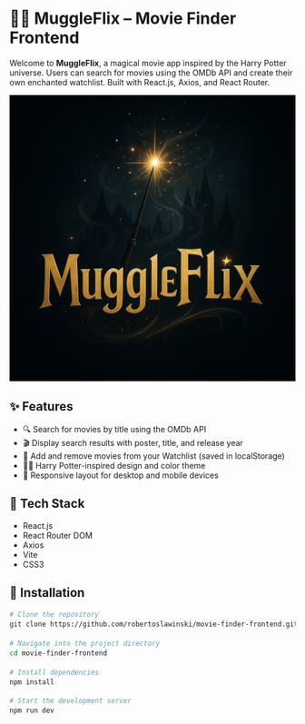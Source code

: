 # 🧙‍♂️ MuggleFlix – Movie Finder Frontend

Welcome to **MuggleFlix**, a magical movie app inspired by the Harry Potter universe. Users can search for movies using the OMDb API and create their own enchanted watchlist. Built with React.js, Axios, and React Router.

![MuggleFlix Banner](./src/assets/logo1.png)

## ✨ Features

- 🔍 Search for movies by title using the OMDb API
- 🎬 Display search results with poster, title, and release year
- 💾 Add and remove movies from your Watchlist (saved in localStorage)
- 🧙‍♀️ Harry Potter-inspired design and color theme
- 📱 Responsive layout for desktop and mobile devices

## 🚀 Tech Stack

- React.js
- React Router DOM
- Axios
- Vite
- CSS3

## 🔧 Installation

```bash
# Clone the repository
git clone https://github.com/robertoslawinski/movie-finder-frontend.git

# Navigate into the project directory
cd movie-finder-frontend

# Install dependencies
npm install

# Start the development server
npm run dev
